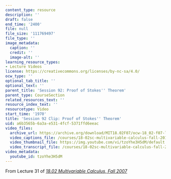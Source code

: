 ```yaml
---
content_type: resource
description: ''
draft: false
end_time: '2400'
file: null
file_size: '111769497'
file_type: ''
image_metadata:
  caption: ''
  credit: ''
  image-alt: ''
learning_resource_types:
- Lecture Videos
license: https://creativecommons.org/licenses/by-nc-sa/4.0/
ocw_type: ''
optional_tab_title: ''
optional_text: ''
parent_title: 'Session 92: Proof of Stokes'' Theorem'
parent_type: CourseSection
related_resources_text: ''
resource_index_text: ''
resourcetype: Video
start_time: '1970'
title: 'Session 92 Clip: Proof of Stokes'' Theorem'
uid: a6b3565b-6a3a-e531-4fcf-5371ffd6eeac
video_files:
  archive_url: https://archive.org/download/MIT18.02F07/ocw-18_02-f07-lec31_300k.mp4
  video_captions_file: /courses/18-02sc-multivariable-calculus-fall-2010/tzoYhe3H5dM_captions.vtt
  video_thumbnail_file: https://img.youtube.com/vi/tzoYhe3H5dM/default.jpg
  video_transcript_file: /courses/18-02sc-multivariable-calculus-fall-2010/tzoYhe3H5dM_transcript.pdf
video_metadata:
  youtube_id: tzoYhe3H5dM
---
```

From Lecture 31 of [_18.02 Multivariable Calculus, Fall 2007_](/courses/18-02-multivariable-calculus-fall-2007/video_galleries/video-lectures)